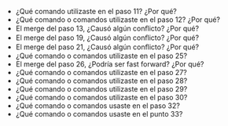 - ¿Qué comando utilizaste en el paso 11? ¿Por qué? 
- ¿Qué comando o comandos utilizaste en el paso 12? ¿Por qué? 
- El merge del paso 13, ¿Causó algún conﬂicto? ¿Por qué? 
- El merge del paso 19, ¿Causó algún conﬂicto? ¿Por qué? 
- El merge del paso 21, ¿Causó algún conﬂicto? ¿Por qué? 
- ¿Qué comando o comandos utilizaste en el paso 25? 
- El merge del paso 26, ¿Podría ser fast forward? ¿Por qué? 
- ¿Qué comando o comandos utilizaste en el paso 27? 
- ¿Qué comando o comandos utilizaste en el paso 28? 
- ¿Qué comando o comandos utilizaste en el paso 29? 
- ¿Qué comando o comandos utilizaste en el paso 30? 
- ¿Qué comando o comandos usaste en el paso 32? 
- ¿Qué comando o comandos usaste en el punto 33?
